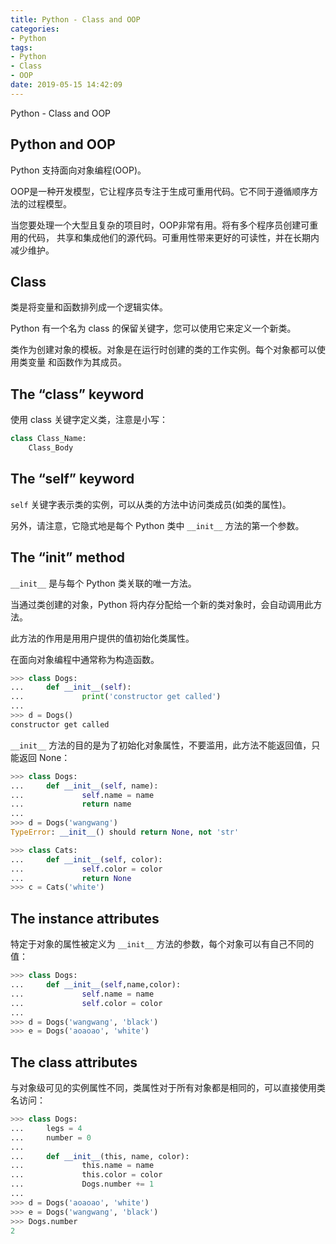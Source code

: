 ```yaml
---
title: Python - Class and OOP
categories:
- Python
tags:
- Python
- Class
- OOP
date: 2019-05-15 14:42:09
---
```


Python - Class and OOP

<!--more-->

## Python and OOP

Python 支持面向对象编程(OOP)。

OOP是一种开发模型，它让程序员专注于生成可重用代码。它不同于遵循顺序方法的过程模型。

当您要处理一个大型且复杂的项目时，OOP非常有用。将有多个程序员创建可重用的代码，
共享和集成他们的源代码。可重用性带来更好的可读性，并在长期内减少维护。

## Class

类是将变量和函数排列成一个逻辑实体。

Python 有一个名为 class 的保留关键字，您可以使用它来定义一个新类。

类作为创建对象的模板。对象是在运行时创建的类的工作实例。每个对象都可以使用类变量
和函数作为其成员。

## The “class” keyword

使用 class 关键字定义类，注意是小写：
```python
class Class_Name:
    Class_Body
```

## The “self” keyword

`self` 关键字表示类的实例，可以从类的方法中访问类成员(如类的属性)。

另外，请注意，它隐式地是每个 Python 类中 `__init__` 方法的第一个参数。

## The “__init__” method

`__init__` 是与每个 Python 类关联的唯一方法。

当通过类创建的对象，Python 将内存分配给一个新的类对象时，会自动调用此方法。

此方法的作用是用用户提供的值初始化类属性。

在面向对象编程中通常称为构造函数。

```python
>>> class Dogs:
...     def __init__(self):
...             print('constructor get called')
...
>>> d = Dogs()
constructor get called
```

`__init__` 方法的目的是为了初始化对象属性，不要滥用，此方法不能返回值，只能返回
None：
```python
>>> class Dogs:
...     def __init__(self, name):
...             self.name = name
...             return name
...
>>> d = Dogs('wangwang')
TypeError: __init__() should return None, not 'str'

>>> class Cats:
...     def __init__(self, color):
...             self.color = color
...             return None
>>> c = Cats('white')
```

## The instance attributes

特定于对象的属性被定义为 `__init__` 方法的参数，每个对象可以有自己不同的值：
```python
>>> class Dogs:
...     def __init__(self,name,color):
...             self.name = name
...             self.color = color
...
>>> d = Dogs('wangwang', 'black')
>>> e = Dogs('aoaoao', 'white')
```

## The class attributes

与对象级可见的实例属性不同，类属性对于所有对象都是相同的，可以直接使用类名访问：
```python
>>> class Dogs:
...     legs = 4
...     number = 0
...
...     def __init__(this, name, color):
...             this.name = name
...             this.color = color
...             Dogs.number += 1
...
>>> d = Dogs('aoaoao', 'white')
>>> e = Dogs('wangwang', 'black')
>>> Dogs.number
2
```

